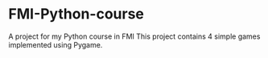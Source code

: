 # FMI-Python-course
A project for my Python course in FMI
This project contains 4 simple games implemented using Pygame. 
